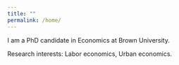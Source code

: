 ```yaml
---
title: ""
permalink: /home/
---
```


I am a PhD candidate in Economics at Brown University.

Research interests: Labor economics, Urban economics.

